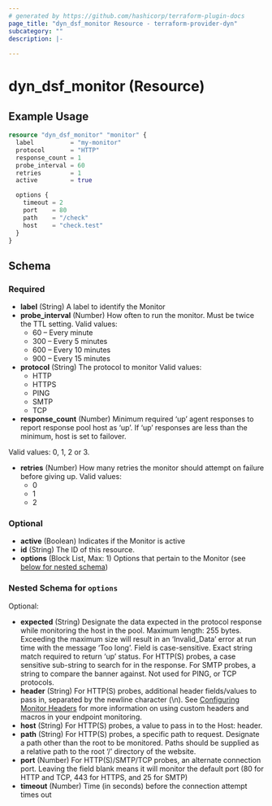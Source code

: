 ```yaml
---
# generated by https://github.com/hashicorp/terraform-plugin-docs
page_title: "dyn_dsf_monitor Resource - terraform-provider-dyn"
subcategory: ""
description: |-
  
---
```


# dyn_dsf_monitor (Resource)



## Example Usage

```terraform
resource "dyn_dsf_monitor" "monitor" {
  label          = "my-monitor"
  protocol       = "HTTP"
  response_count = 1
  probe_interval = 60
  retries        = 1
  active         = true

  options {
    timeout = 2
    port    = 80
    path    = "/check"
    host    = "check.test"
  }
}
```

<!-- schema generated by tfplugindocs -->
## Schema

### Required

- **label** (String) A label to identify the Monitor
- **probe_interval** (Number) How often to run the monitor. Must be twice the TTL setting.
Valid values:
  * 60 – Every minute
  * 300 – Every 5 minutes
  * 600 – Every 10 minutes
  * 900 – Every 15 minutes
- **protocol** (String) The protocol to monitor
Valid values:
  * HTTP
  * HTTPS
  * PING
  * SMTP
  * TCP
- **response_count** (Number) Minimum required ‘up’ agent responses to report response pool host as ‘up’. If ‘up’ responses are less than the minimum, host is set to failover.

Valid values: 0, 1, 2 or 3.
- **retries** (Number) How many retries the monitor should attempt on failure before giving up.
Valid values:
  * 0
  * 1
  * 2

### Optional

- **active** (Boolean) Indicates if the Monitor is active
- **id** (String) The ID of this resource.
- **options** (Block List, Max: 1) Options that pertain to the Monitor (see [below for nested schema](#nestedblock--options))

<a id="nestedblock--options"></a>
### Nested Schema for `options`

Optional:

- **expected** (String) Designate the data expected in the protocol response while monitoring the host in the pool. Maximum length: 255 bytes. Exceeding the maximum size will result in an ‘Invalid_Data’ error at run time with the message ‘Too long’. Field is case-sensitive. Exact string match required to return ‘up’ status. For HTTP(S) probes, a case sensitive sub-string to search for in the response. For SMTP probes, a string to compare the banner against. Not used for PING, or TCP protocols.
- **header** (String) For HTTP(S) probes, additional header fields/values to pass in, separated by the newline character (\n).
See [Configuring Monitor Headers](https://help.dyn.com/configuring-monitor-headers/) for more information on using custom headers and macros in your endpoint monitoring.
- **host** (String) For HTTP(S) probes, a value to pass in to the Host: header.
- **path** (String) For HTTP(S) probes, a specific path to request. Designate a path other than the root to be monitored. Paths should be supplied as a relative path to the root ‘/’ directory of the website.
- **port** (Number) For HTTP(S)/SMTP/TCP probes, an alternate connection port. Leaving the field blank means it will monitor the default port (80 for HTTP and TCP, 443 for HTTPS, and 25 for SMTP)
- **timeout** (Number) Time (in seconds) before the connection attempt times out


